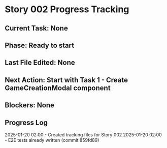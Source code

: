 # Story 002 Progress Tracking

## Current Task: None
## Phase: Ready to start
## Last File Edited: None
## Next Action: Start with Task 1 - Create GameCreationModal component
## Blockers: None

## Progress Log
2025-01-20 02:00 - Created tracking files for Story 002
2025-01-20 02:00 - E2E tests already written (commit 859fd89)